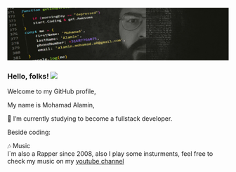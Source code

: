 [![Header](https://github.com/ALADaM07/ALADaM07/blob/main/ALADaM-Cover.jpg "Header")](https://some-url.dev/)

### Hello, folks! <img src="https://raw.githubusercontent.com/MartinHeinz/MartinHeinz/master/wave.gif" width="30px">

Welcome to my GitHub profile,

My name is Mohamad Alamin,

🌱 I’m currently studying to become a fullstack developer.

Beside coding:

🎶 Music <br>
I`m also a Rapper since 2008, also I play some insturments, feel free to check my music on my <a href=https://www.youtube.com/@luminousshade>youtube channel</a>




<!--
Here are some ideas to get you started:

- 🔭 I’m currently 
- 👯 
- 🤔 
- 📫 
- 😄 
- ⚡ 
-->
